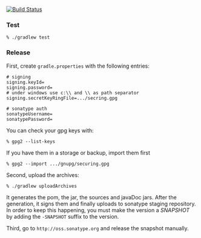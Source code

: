 [![Build Status](https://travis-ci.org/ZsoltFabok/sqlite-dialect.svg?branch=master)](https://travis-ci.org/ZsoltFabok/sqlite-dialect)

### Test
    % ./gradlew test
 
### Release

First, create `gradle.properties` with the following entries:

    # signing
    signing.keyId=
    signing.password=
    # under windows use c:\\ and \\ as path separator
    signing.secretKeyRingFile=.../secring.gpg

    # sonatype auth
    sonatypeUsername=
    sonatypePassword=
    
You can check your gpg keys with:

    % gpg2 --list-keys

If you have them in a storage or backup, import them first
    
    % gpg2 --import .../gnupg/securing.gpg
    
Second, upload the archives:

    % ./gradlew uploadArchives
  
It generates the pom, the jar, the sources and javaDoc jars. After the generation, it signs them and finally uploads to sonatype staging repository. In order to keep this happening, you must make the version a *SNAPSHOT* by adding the `-SNAPSHOT` suffix to the version.

Third, go to `http://oss.sonatype.org` and release the snapshot manually.